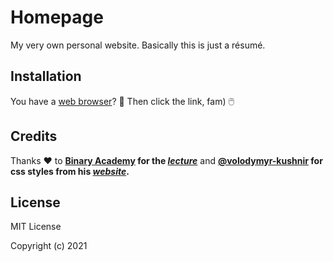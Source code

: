 # Homepage
My very own personal website. Basically this is just a résumé.

## Installation
You have a [web browser](https://www.google.com/chrome/)? 🤔 Then click the link, fam) 🖱️

## Credits
Thanks ❤️ to **[Binary Academy](https://binary-studio.com/) for the _[lecture](https://en.wikipedia.org/wiki/Copyright)_** and **[@volodymyr-kushnir](https://github.com/volodymyr-kushnir) for css styles from his _[website](https://volodymyrkushnir.com)_.**

## License
MIT License

Copyright (c) 2021
